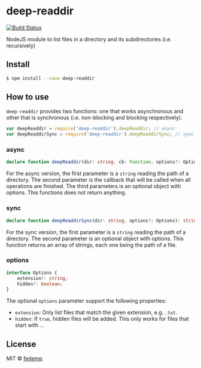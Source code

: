 # deep-readdir

[![Build Status](https://travis-ci.org/fedemp/deep-readdir.svg?branch=master)](https://travis-ci.org/fedemp/deep-readdir)

NodeJS module to list files in a directory and its subdirectories (i.e. recursively)

## Install

````bash
$ npm install --save deep-readdir
````

## How to use

`deep-readdir` provides two functions: one that works asynchronous and other that is synchronous (i.e. non-blocking and blocking respectively).

````js
var deepReaddir = require('deep-readdir').deepReaddir; // async
var deepReaddirSync = require('deep-readdir').deepReaddirSync; // sync
````

### async

````typescript
declare function deepReaddir(dir: string, cb: Function, options?: Options): void;
````

For the async version, the first parameter is a `string` reading the path of a directory. The second parameter is the callback that will be called when all operations are finished. The third parameters is an optional object with options. This functions does not return anything.

### sync

````typescript
declare function deepReaddirSync(dir: string, options?: Options): string[];
````

For the sync version, the first parameter is a `string` reading the path of a directory. The second parameter is an optional object with options. This function returns an array of strings, each one being the path of a file.

### options

````typescript
interface Options {
	extension?: string;
	hidden?: boolean;
}
````

The optional `options` parameter support the following properties:

* `extension`: Only list files that match the given extension, e.g. `.txt`.
* `hidden`: If `true`, hidden files will be added. This only works for files that start with `.`.

## License

MIT © [fedemp](https://github.com/fedemp/)
